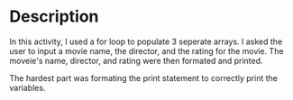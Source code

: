 # Description

In this activity, I used a for loop to populate 3 seperate arrays. I asked the user to input a movie name, the director, and the rating for the movie. The moveie's name, director, and rating were then formated and printed.

The hardest part was formating the print statement to correctly print the variables.
